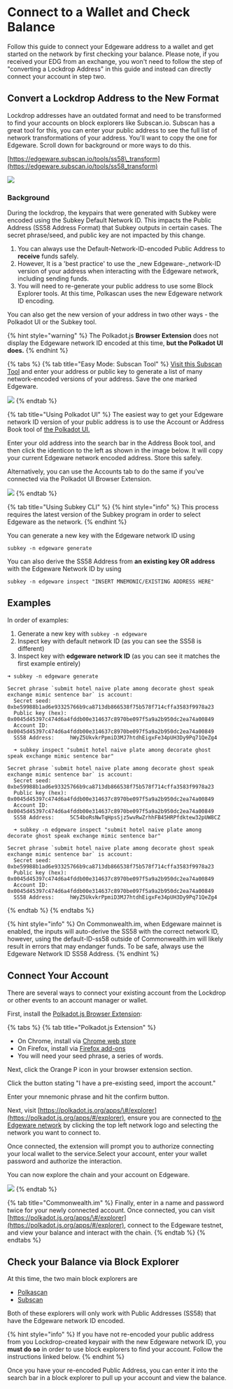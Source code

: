 # Connect to a Wallet and Check Balance

Follow this guide to connect your Edgeware address to a wallet and get started on the network by first checking your balance. Please note, if you received your EDG from an exchange, you won't need to follow the step of "converting a Lockdrop Address" in this guide and instead can directly connect your account in step two.

## Convert a Lockdrop Address to the New Format

Lockdrop addresses have an outdated format and need to be transformed to find your accounts on block explorers like Subscan.io. Subscan has a great tool for this, you can enter your public address to see the full list of network transformations of your address. You'll want to copy the one for Edgeware. Scroll down for background or more ways to do this.

[https://edgeware.subscan.io/tools/ss58\_transform](https://edgeware.subscan.io/tools/ss58_transform)

![](../.gitbook/assets/screen-shot-2020-07-22-at-5.47.26-pm%20%282%29%20%281%29%20%281%29%20%281%29.png)

### Background

During the lockdrop, the keypairs that were generated with Subkey were encoded using the Subkey Default Network ID. This impacts the Public Address \(SS58 Address Format\) that Subkey outputs in certain cases. The secret phrase/seed, and public key are not impacted by this change.

1. You can always use the Default-Network-ID-encoded Public Address to **receive** funds safely.
2. However, It is a 'best practice' to use the \_new Edgeware-\_network-ID version of your address when interacting with the Edgeware network, including sending funds.
3. You will need to re-generate your public address to use some Block Explorer tools. At this time, Polkascan uses the new Edgeware network ID encoding. 

You can also get the new version of your address in two other ways - the Polkadot UI or the Subkey tool.

{% hint style="warning" %}
The Polkadot.js **Browser Extension** does not display the Edgeware network ID encoded at this time, **but the Polkadot UI does.**
{% endhint %}

{% tabs %}
{% tab title="Easy Mode: Subscan Tool" %}
[Visit this Subscan Tool](https://edgeware.subscan.io/tools/ss58_transform) and enter your address or public key to generate a list of many network-encoded versions of your address. Save the one marked Edgeware.

![](../.gitbook/assets/image%20%2814%29%20%284%29%20%284%29%20%284%29%20%284%29.png)
{% endtab %}

{% tab title="Using Polkadot UI" %}
The easiest way to get your Edgeware network ID version of your public address is to use the Account or Address Book tool of [the Polkadot UI. ](https://polkadot.js.org/apps/#/explorer)

Enter your old address into the search bar in the Address Book tool, and then click the identicon to the left as shown in the image below. It will copy your current Edgeware network encoded address. Store this safely.

Alternatively, you can use the Accounts tab to do the same if you've connected via the Polkadot UI Browser Extension.

![](../.gitbook/assets/screen-shot-2020-03-06-at-3.25.07-pm%20%282%29%20%282%29%20%282%29%20%282%29.png)
{% endtab %}

{% tab title="Using Subkey CLI" %}
{% hint style="info" %}
This process requires the latest version of the Subkey program in order to select Edgeware as the network.
{% endhint %}

You can generate a new key with the Edgeware network ID using

```text
subkey -n edgeware generate
```

You can also derive the SS58 Address from **an existing key OR address** with the Edgeware Network ID by using

```text
subkey -n edgeware inspect "INSERT MNEMONIC/EXISTING ADDRESS HERE"
```

## Examples

In order of examples:

1. Generate a new key with `subkey -n edgeware`
2. Inspect key with default network ID \(as you can see the SS58 is different\)
3. Inspect key with **edgeware network ID** \(as you can see it matches the first example entirely\)

```text
➜ subkey -n edgeware generate

Secret phrase `submit hotel naive plate among decorate ghost speak exchange mimic sentence bar` is account:
  Secret seed:      0xbe59988b1ad6e93325766b9ca8713db866538f75b578f714cffa3583f9978a23
  Public key (hex): 0x0045d45397c474d6a4fddb00e314637c8970be097f5a9a2b950dc2ea74a00849
  Account ID:       0x0045d45397c474d6a4fddb00e314637c8970be097f5a9a2b950dc2ea74a00849
  SS58 Address:     hWyZ5UkvkrPpmiD3MJ7htdhEigxFe34pUH3Dy9Pq71QeZg4

  ➜ subkey inspect "submit hotel naive plate among decorate ghost speak exchange mimic sentence bar"

Secret phrase `submit hotel naive plate among decorate ghost speak exchange mimic sentence bar` is account:
  Secret seed:      0xbe59988b1ad6e93325766b9ca8713db866538f75b578f714cffa3583f9978a23
  Public key (hex): 0x0045d45397c474d6a4fddb00e314637c8970be097f5a9a2b950dc2ea74a00849
  Account ID:       0x0045d45397c474d6a4fddb00e314637c8970be097f5a9a2b950dc2ea74a00849
  SS58 Address:     5C54boRsNwTqHpsSjz5wvRwZrhhFB45HRPfdktew32pUW8CZ

  ➜ subkey -n edgeware inspect "submit hotel naive plate among decorate ghost speak exchange mimic sentence bar"

Secret phrase `submit hotel naive plate among decorate ghost speak exchange mimic sentence bar` is account:
  Secret seed:      0xbe59988b1ad6e93325766b9ca8713db866538f75b578f714cffa3583f9978a23
  Public key (hex): 0x0045d45397c474d6a4fddb00e314637c8970be097f5a9a2b950dc2ea74a00849
  Account ID:       0x0045d45397c474d6a4fddb00e314637c8970be097f5a9a2b950dc2ea74a00849
  SS58 Address:     hWyZ5UkvkrPpmiD3MJ7htdhEigxFe34pUH3Dy9Pq71QeZg4
```
{% endtab %}
{% endtabs %}

{% hint style="info" %}
On Commonwealth.im, when Edgeware mainnet is enabled, the inputs will auto-derive the SS58 with the correct network ID, however, using the default-ID-ss58 outside of Commonwealth.im will likely result in errors that may endanger funds. To be safe, always use the Edgeware Network ID SS58 Address.
{% endhint %}

## Connect Your Account

There are several ways to connect your existing account from the Lockdrop or other events to an account manager or wallet.

First, install the [Polkadot.js Browser Extension](https://github.com/polkadot-js/extension):

{% tabs %}
{% tab title="Polkadot.js Extension" %}
* On Chrome, install via [Chrome web store](https://chrome.google.com/webstore/detail/polkadot%7Bjs%7D-extension/mopnmbcafieddcagagdcbnhejhlodfdd)
* On Firefox, install via [Firefox add-ons](https://addons.mozilla.org/en-US/firefox/addon/polkadot-js-extension/) 
* You will need your seed phrase, a series of words.

Next, click the Orange P icon in your browser extension section.

Click the button stating "I have a pre-existing seed, import the account."

Enter your mnemonic phrase and hit the confirm button.

Next, visit [https://polkadot.js.org/apps/\#/explorer](https://polkadot.js.org/apps/#/explorer), ensure you are connected to [the Edgeware network](https://github.com/hicommonwealth/edgeware-documentation/blob/master/docs/other-resources/networks.md) by clicking the top left network logo and selecting the network you want to connect to.

Once connected, the extension will prompt you to authorize connecting your local wallet to the service.Select your account, enter your wallet password and authorize the interaction.

You can now explore the chain and your account on Edgeware.

![](../.gitbook/assets/screen-shot-2020-02-10-at-3.03.43-am%20%282%29%20%282%29%20%282%29%20%282%29.png)
{% endtab %}

{% tab title="Commonwealth.im" %}
Finally, enter in a name and password twice for your newly connected account. Once connected, you can visit [https://polkadot.js.org/apps/\#/explorer](https://polkadot.js.org/apps/#/explorer), connect to the Edgeware testnet, and view your balance and interact with the chain.
{% endtab %}
{% endtabs %}

## Check your Balance via Block Explorer

At this time, the two main block explorers are

* [Polkascan](https://polkascan.io/pre/edgeware-berlin)
* [Subscan](https://edgeware.subscan.io/)

Both of these explorers will only work with Public Addresses \(SS58\) that have the Edgeware network ID encoded.

{% hint style="info" %}
If you have not re-encoded your public address from you Lockdrop-created keypair with the new Edgeware network ID, you **must do so** in order to use block explorers to find your account. Follow the instructions linked below.
{% endhint %}

Once you have your re-encoded Public Address, you can enter it into the search bar in a block explorer to pull up your account and view the balance.

